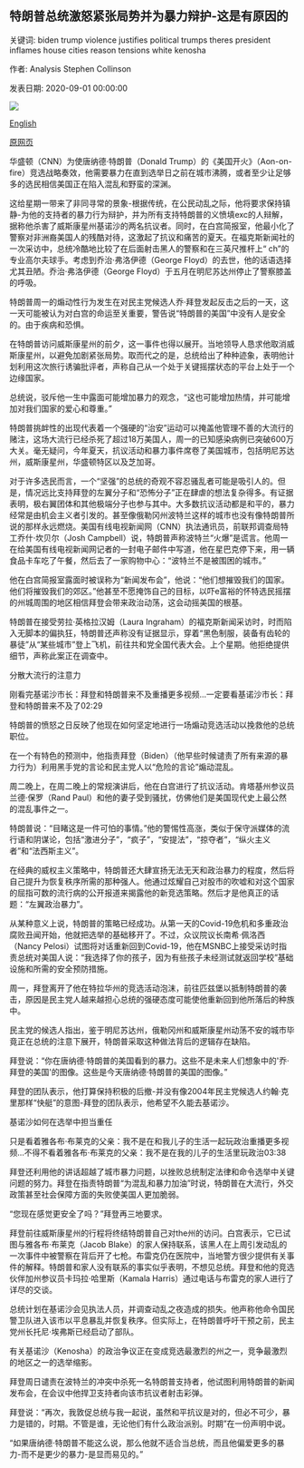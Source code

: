 ## 特朗普总统激怒紧张局势并为暴力辩护-这是有原因的

关键词: biden trump violence justifies political trumps theres president inflames house cities reason tensions white kenosha

作者: Analysis Stephen Collinson

发表日期: 2020-09-01 00:00:00

![](https://cdn.cnn.com/cnnnext/dam/assets/200831181103-02-trump-presser-0831-super-tease.jpg)

[English](President%20Trump%20inflames%20tensions%20and%20justifies%20violence%20--%20and%20there%27s%20a%20reason%20why.md)

[原网页](https://edition.cnn.com/2020/09/01/politics/donald-trump-race-violence-joe-biden-kenosha-election-2020/index.html)

华盛顿（CNN）为使唐纳德·特朗普（Donald Trump）的《美国开火》（Aon-on-fire）竞选战略奏效，他需要暴力在直到选举日之前在城市沸腾，或者至少让足够多的选民相信美国正在陷入混乱和野蛮的深渊。

这给星期一带来了非同寻常的景象-根据传统，在公民动乱之际，他将要求保持镇静-为他的支持者的暴力行为辩护，并为所有支持特朗普的义愤填exc的人辩解，据称他杀害了威斯康星州基诺沙的两名抗议者。同时，在白宫简报室，他最小化了警察对非洲裔美国人的残酷对待，这激起了抗议和痛苦的夏天。在福克斯新闻社的一次采访中，总统冷酷地比较了在后面射击黑人的警察和在三英尺推杆上“ ch”的专业高尔夫球手。考虑到乔治·弗洛伊德（George Floyd）的去世，他的话语选择尤其丑陋。乔治·弗洛伊德（George Floyd）于五月在明尼苏达州停止了警察膝盖的呼吸。

特朗普周一的煽动性行为发生在对民主党候选人乔·拜登发起反击之后的一天，这一天可能被认为对白宫的命运至关重要，警告说“特朗普的美国”中没有人是安全的。由于疾病和恐惧。

在特朗普访问威斯康星州的前夕，这一事件也得以展开。当地领导人恳求他取消威斯康星州，以避免加剧紧张局势。取而代之的是，总统给出了种种迹象，表明他计划利用这次旅行诱骗批评者，声称自己从一个处于关键摇摆状态的平台上处于一个边缘国家。

总统说，驳斥他一生中露面可能增加暴力的观念，“这也可能增加热情，并可能增加对我们国家的爱心和尊重。”

特朗普挑衅性的出现代表着一个强硬的“治安”运动可以掩盖他管理不善的大流行的赌注，这场大流行已经杀死了超过18万美国人，周一的已知感染病例已突破600万大关。毫无疑问，今年夏天，抗议活动和暴力事件席卷了美国城市，包括明尼苏达州，威斯康星州，华盛顿特区以及芝加哥。

对于许多选民而言，一个“坚强”的总统的奇观不容忍骚乱者可能是吸引人的。但是，情况远比支持拜登的左翼分子和“恐怖分子”正在肆虐的想法复杂得多。有证据表明，极右翼团体和其他极端分子也参与其中。大多数抗议活动都是和平的，暴力经常是由机会主义者引发的。甚至像俄勒冈州波特兰这样的城市也没有像特朗普所说的那样永远燃烧。美国有线电视新闻网（CNN）执法通讯员，前联邦调查局特工乔什·坎贝尔（Josh Campbell）说，特朗普声称波特兰“火爆”是谎言。他周一在给美国有线电视新闻网记者的一封电子邮件中写道，他在星巴克停下来，用一辆食品卡车吃了午餐，然后去了一家购物中心：“波特兰不是被围困的城市。”

他在白宫简报室露面时被误称为“新闻发布会”，他说：“他们想摧毁我们的国家。他们将摧毁我们的郊区。”他甚至不愿掩饰自己的目标，以吓e富裕的怀特选民摇摆的州城周围的地区相信拜登会带来政治动荡，这会动摇美国的根基。

特朗普在接受劳拉·英格拉汉姆（Laura Ingraham）的福克斯新闻采访时，时而陷入无脚本的偏执狂，特朗普还声称没有证据显示，穿着“黑色制服，装备有齿轮的暴徒”从“某些城市”登上飞机，前往共和党全国代表大会。上个星期。他拒绝提供细节，声称此案正在调查中。

分散大流行的注意力

刚看完基诺沙市长：拜登和特朗普来不及重播更多视频...一定要看基诺沙市长：拜登和特朗普来不及了02:29

特朗普的愤怒之日反映了他现在如何坚定地进行一场煽动竞选活动以挽救他的总统职位。

在一个有特色的预测中，他指责拜登（Biden）（他早些时候谴责了所有来源的暴力行为）利用黑手党的言论和民主党人以“危险的言论”煽动混乱。

周二晚上，在周二晚上的常规演讲后，他在白宫进行了抗议活动。肯塔基州参议员兰德·保罗（Rand Paul）和他的妻子受到骚扰，仿佛他们是美国现代史上最公然的混乱事件之一。

特朗普说：“目睹这是一件可怕的事情。”他的警惕性高涨，类似于保守派媒体的流行语和阴谋论，包括“激进分子”，“疯子”，“安提法”，“掠夺者”，“纵火主义者”和“法西斯主义”。

在经典的威权主义策略中，特朗普还大肆宣扬无法无天和政治暴力的程度，然后将自己提升为恢复秩序所需的那种强人。他通过炫耀自己对股市的吹嘘和对这个国家的屈指可数的流行病的公开报道来揭露他的新竞选策略。然后才是他真正的话题：“左翼政治暴力”。

从某种意义上说，特朗普的策略已经成功。从第一天的Covid-19危机和多重政治腐败丑闻开始，他就把选举的基础移开了。不过，众议院议长南希·佩洛西（Nancy Pelosi）试图将对话重新回到Covid-19，他在MSNBC上接受采访时指责总统对美国人说：“我选择了你的孩子，因为有些孩子未经​​测试就返回学校”基础设施和所需的安全预防措施。

周一，拜登离开了他在特拉华州的竞选活动泡沫，前往匹兹堡以抵制特朗普的袭击，原因是民主党人越来越担心总统的强硬态度可能使他重新回到他所落后的种族中。

民主党的候选人指出，鉴于明尼苏达州，俄勒冈州和威斯康星州动荡不安的城市毕竟正在总统的注意下展开，特朗普采取这种做法背后的逻辑存在缺陷。

拜登说：“你在唐纳德·特朗普的美国看到的暴力。这些不是未来人们想象中的'乔·拜登的美国'的图像。这些是今天唐纳德·特朗普的美国的图像。”

拜登的团队表示，他打算保持积极的后撤-并没有像2004年民主党候选人约翰·克里那样“快艇”的意图-拜登的团队表示，他希望不久能去基诺沙。

基诺沙如何在选举中担当重任

只是看着雅各布·布莱克的父亲：我不是在和我儿子的生活一起玩政治重播更多视频...不得不看着雅各布·布莱克的父亲：我不是在我的儿子的生活里玩政治03:38

拜登还利用他的讲话超越了城市暴力问题，以挫败总统制定法律和命令选举中关键问题的努力。拜登在指责特朗普“为混乱和暴力加油”时说，特朗普在大流行，外交政策甚至社会保障方面的失败使美国人更加脆弱。

“您现在感觉更安全了吗？”拜登再三地要求。

拜登前往威斯康星州的行程将终结特朗普自己对the州的访问。白宫表示，它已试图与雅各布·布莱克（Jacob Blake）的家人保持联系，该黑人在上周引发动乱的一次事件中被警察在背后开了七枪。布雷克仍在医院中，当地警方很少提供有关事件的解释。特朗普和家人没有联系的事实似乎表明，不想见总统。拜登和他的竞选伙伴加州参议员卡玛拉·哈里斯（Kamala Harris）通过电话与布雷克的家人进行了详尽的交谈。

总统计划在基诺沙会见执法人员，并调查动乱之夜造成的损失。他声称他命令国民警卫队进入该市以平息暴乱并恢复秩序。但实际上，在特朗普呼吁干预之前，民主党州长托尼·埃弗斯已经启动了部队。

有关基诺沙（Kenosha）的政治争议正在变成竞选最激烈的州之一，竞争最激烈的地区之一的选举缩影。

拜登周日谴责在波特兰的冲突中杀死一名特朗普支持者，他试图利用特朗普的新闻发布会，在会议中他捍卫支持者向该市抗议者射击彩弹。

拜登说：“再次，我敦促总统与我一起说，虽然和平抗议是对的，但必不可少，暴力是错的，时期。不管是谁，无论他们有什么政治派别。时期”在一份声明中说。

“如果唐纳德·特朗普不能这么说，那么他就不适合当总统，而且他偏爱更多的暴力-而不是更少的暴力-是显而易见的。”